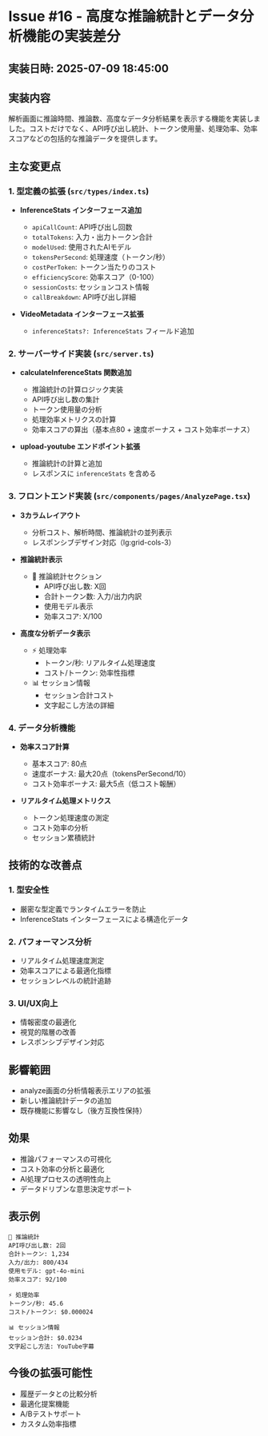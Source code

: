 # Issue #16 - 高度な推論統計とデータ分析機能の実装差分

## 実装日時: 2025-07-09 18:45:00

## 実装内容
解析画面に推論時間、推論数、高度なデータ分析結果を表示する機能を実装しました。コストだけでなく、API呼び出し統計、トークン使用量、処理効率、効率スコアなどの包括的な推論データを提供します。

## 主な変更点

### 1. **型定義の拡張** (`src/types/index.ts`)
- **InferenceStats インターフェース追加**
  - `apiCallCount`: API呼び出し回数
  - `totalTokens`: 入力・出力トークン合計
  - `modelUsed`: 使用されたAIモデル
  - `tokensPerSecond`: 処理速度（トークン/秒）
  - `costPerToken`: トークン当たりのコスト
  - `efficiencyScore`: 効率スコア（0-100）
  - `sessionCosts`: セッションコスト情報
  - `callBreakdown`: API呼び出し詳細

- **VideoMetadata インターフェース拡張**
  - `inferenceStats?: InferenceStats` フィールド追加

### 2. **サーバーサイド実装** (`src/server.ts`)
- **calculateInferenceStats 関数追加**
  - 推論統計の計算ロジック実装
  - API呼び出し数の集計
  - トークン使用量の分析
  - 処理効率メトリクスの計算
  - 効率スコアの算出（基本点80 + 速度ボーナス + コスト効率ボーナス）

- **upload-youtube エンドポイント拡張**
  - 推論統計の計算と追加
  - レスポンスに `inferenceStats` を含める

### 3. **フロントエンド実装** (`src/components/pages/AnalyzePage.tsx`)
- **3カラムレイアウト**
  - 分析コスト、解析時間、推論統計の並列表示
  - レスポンシブデザイン対応（lg:grid-cols-3）

- **推論統計表示**
  - 🧠 推論統計セクション
    - API呼び出し数: X回
    - 合計トークン数: 入力/出力内訳
    - 使用モデル表示
    - 効率スコア: X/100

- **高度な分析データ表示**
  - ⚡ 処理効率
    - トークン/秒: リアルタイム処理速度
    - コスト/トークン: 効率性指標
  - 📊 セッション情報
    - セッション合計コスト
    - 文字起こし方法の詳細

### 4. **データ分析機能**
- **効率スコア計算**
  - 基本スコア: 80点
  - 速度ボーナス: 最大20点（tokensPerSecond/10）
  - コスト効率ボーナス: 最大5点（低コスト報酬）

- **リアルタイム処理メトリクス**
  - トークン処理速度の測定
  - コスト効率の分析
  - セッション累積統計

## 技術的な改善点

### 1. **型安全性**
- 厳密な型定義でランタイムエラーを防止
- InferenceStats インターフェースによる構造化データ

### 2. **パフォーマンス分析**
- リアルタイム処理速度測定
- 効率スコアによる最適化指標
- セッションレベルの統計追跡

### 3. **UI/UX向上**
- 情報密度の最適化
- 視覚的階層の改善
- レスポンシブデザイン対応

## 影響範囲
- analyze画面の分析情報表示エリアの拡張
- 新しい推論統計データの追加
- 既存機能に影響なし（後方互換性保持）

## 効果
- 推論パフォーマンスの可視化
- コスト効率の分析と最適化
- AI処理プロセスの透明性向上
- データドリブンな意思決定サポート

## 表示例
```
🧠 推論統計
API呼び出し数: 2回
合計トークン: 1,234
入力/出力: 800/434
使用モデル: gpt-4o-mini
効率スコア: 92/100

⚡ 処理効率
トークン/秒: 45.6
コスト/トークン: $0.000024

📊 セッション情報
セッション合計: $0.0234
文字起こし方法: YouTube字幕
```

## 今後の拡張可能性
- 履歴データとの比較分析
- 最適化提案機能
- A/Bテストサポート
- カスタム効率指標